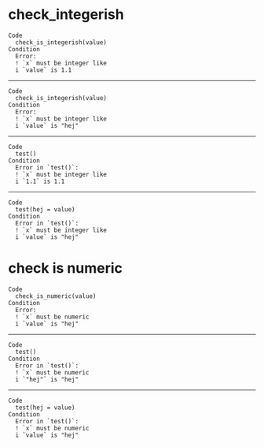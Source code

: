 # check_integerish

    Code
      check_is_integerish(value)
    Condition
      Error:
      ! `x` must be integer like
      i `value` is 1.1

---

    Code
      check_is_integerish(value)
    Condition
      Error:
      ! `x` must be integer like
      i `value` is "hej"

---

    Code
      test()
    Condition
      Error in `test()`:
      ! `x` must be integer like
      i `1.1` is 1.1

---

    Code
      test(hej = value)
    Condition
      Error in `test()`:
      ! `x` must be integer like
      i `value` is "hej"

# check is numeric

    Code
      check_is_numeric(value)
    Condition
      Error:
      ! `x` must be numeric
      i `value` is "hej"

---

    Code
      test()
    Condition
      Error in `test()`:
      ! `x` must be numeric
      i `"hej"` is "hej"

---

    Code
      test(hej = value)
    Condition
      Error in `test()`:
      ! `x` must be numeric
      i `value` is "hej"

